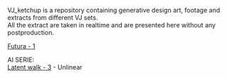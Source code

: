 VJ_ketchup is a repository containing generative design art, footage and extracts from different VJ sets. <br/>
All the extract are taken in realtime and are presented here without any postproduction.

[Futura - 1](https://github.com/MarcelloAmmendolia/VJ_FUTURA-1)

AI SERIE: <br/>
[Latent walk - 3](https://github.com/MarcelloAmmendolia/VJ_Latent_walk_3) - Unlinear

